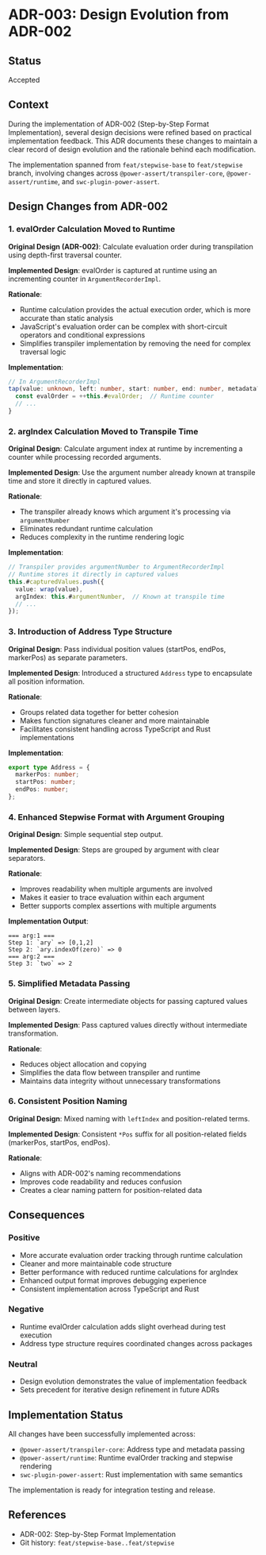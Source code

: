# ADR-003: Design Evolution from ADR-002

## Status

Accepted

## Context

During the implementation of ADR-002 (Step-by-Step Format Implementation), several design decisions were refined based on practical implementation feedback. This ADR documents these changes to maintain a clear record of design evolution and the rationale behind each modification.

The implementation spanned from `feat/stepwise-base` to `feat/stepwise` branch, involving changes across `@power-assert/transpiler-core`, `@power-assert/runtime`, and `swc-plugin-power-assert`.

## Design Changes from ADR-002

### 1. evalOrder Calculation Moved to Runtime

**Original Design (ADR-002)**: Calculate evaluation order during transpilation using depth-first traversal counter.

**Implemented Design**: evalOrder is captured at runtime using an incrementing counter in `ArgumentRecorderImpl`.

**Rationale**: 
- Runtime calculation provides the actual execution order, which is more accurate than static analysis
- JavaScript's evaluation order can be complex with short-circuit operators and conditional expressions
- Simplifies transpiler implementation by removing the need for complex traversal logic

**Implementation**:
```typescript
// In ArgumentRecorderImpl
tap(value: unknown, left: number, start: number, end: number, metadata?: CapturedValueMetadata): unknown {
  const evalOrder = ++this.#evalOrder;  // Runtime counter
  // ...
}
```

### 2. argIndex Calculation Moved to Transpile Time

**Original Design**: Calculate argument index at runtime by incrementing a counter while processing recorded arguments.

**Implemented Design**: Use the argument number already known at transpile time and store it directly in captured values.

**Rationale**:
- The transpiler already knows which argument it's processing via `argumentNumber`
- Eliminates redundant runtime calculation
- Reduces complexity in the runtime rendering logic

**Implementation**:
```typescript
// Transpiler provides argumentNumber to ArgumentRecorderImpl
// Runtime stores it directly in captured values
this.#capturedValues.push({
  value: wrap(value),
  argIndex: this.#argumentNumber,  // Known at transpile time
  // ...
});
```

### 3. Introduction of Address Type Structure

**Original Design**: Pass individual position values (startPos, endPos, markerPos) as separate parameters.

**Implemented Design**: Introduced a structured `Address` type to encapsulate all position information.

**Rationale**:
- Groups related data together for better cohesion
- Makes function signatures cleaner and more maintainable
- Facilitates consistent handling across TypeScript and Rust implementations

**Implementation**:
```typescript
export type Address = {
  markerPos: number;
  startPos: number;
  endPos: number;
};
```

### 4. Enhanced Stepwise Format with Argument Grouping

**Original Design**: Simple sequential step output.

**Implemented Design**: Steps are grouped by argument with clear separators.

**Rationale**:
- Improves readability when multiple arguments are involved
- Makes it easier to trace evaluation within each argument
- Better supports complex assertions with multiple arguments

**Implementation Output**:
```
=== arg:1 ===
Step 1: `ary` => [0,1,2]
Step 2: `ary.indexOf(zero)` => 0
=== arg:2 ===
Step 3: `two` => 2
```

### 5. Simplified Metadata Passing

**Original Design**: Create intermediate objects for passing captured values between layers.

**Implemented Design**: Pass captured values directly without intermediate transformation.

**Rationale**:
- Reduces object allocation and copying
- Simplifies the data flow between transpiler and runtime
- Maintains data integrity without unnecessary transformations

### 6. Consistent Position Naming

**Original Design**: Mixed naming with `leftIndex` and position-related terms.

**Implemented Design**: Consistent `*Pos` suffix for all position-related fields (markerPos, startPos, endPos).

**Rationale**:
- Aligns with ADR-002's naming recommendations
- Improves code readability and reduces confusion
- Creates a clear naming pattern for position-related data

## Consequences

### Positive
- More accurate evaluation order tracking through runtime calculation
- Cleaner and more maintainable code structure
- Better performance with reduced runtime calculations for argIndex
- Enhanced output format improves debugging experience
- Consistent implementation across TypeScript and Rust

### Negative
- Runtime evalOrder calculation adds slight overhead during test execution
- Address type structure requires coordinated changes across packages

### Neutral
- Design evolution demonstrates the value of implementation feedback
- Sets precedent for iterative design refinement in future ADRs

## Implementation Status

All changes have been successfully implemented across:
- `@power-assert/transpiler-core`: Address type and metadata passing
- `@power-assert/runtime`: Runtime evalOrder tracking and stepwise rendering
- `swc-plugin-power-assert`: Rust implementation with same semantics

The implementation is ready for integration testing and release.

## References

- ADR-002: Step-by-Step Format Implementation
- Git history: `feat/stepwise-base..feat/stepwise`
